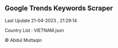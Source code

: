 

## Google Trends Keywords Scraper 
 
Last Update 21-04-2023 , 21:29:14

Country List :
VIETNAM.json



© Abdul Muttaqin 
